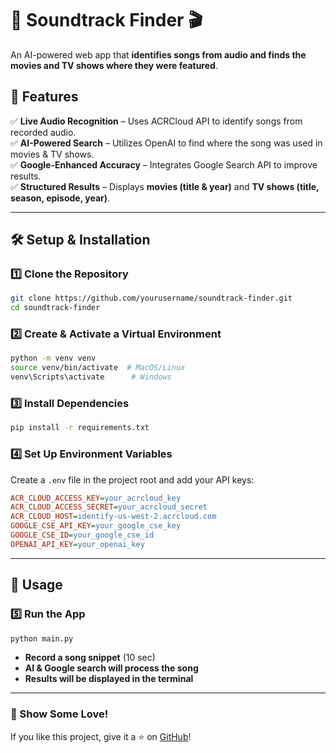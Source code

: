 # 🎵 Soundtrack Finder 🎬
An AI-powered web app that **identifies songs from audio and finds the movies and TV shows where they were featured**.

## 🚀 Features
✅ **Live Audio Recognition** – Uses ACRCloud API to identify songs from recorded audio.  
✅ **AI-Powered Search** – Utilizes OpenAI to find where the song was used in movies & TV shows.  
✅ **Google-Enhanced Accuracy** – Integrates Google Search API to improve results.  
✅ **Structured Results** – Displays **movies (title & year)** and **TV shows (title, season, episode, year)**.

---

## 🛠️ Setup & Installation

### **1️⃣ Clone the Repository**
```sh
git clone https://github.com/yourusername/soundtrack-finder.git
cd soundtrack-finder
```

### **2️⃣ Create & Activate a Virtual Environment**
```sh
python -m venv venv
source venv/bin/activate  # MacOS/Linux
venv\Scripts\activate      # Windows
```

### **3️⃣ Install Dependencies**
```sh
pip install -r requirements.txt
```

### **4️⃣ Set Up Environment Variables**
Create a `.env` file in the project root and add your API keys:
```ini
ACR_CLOUD_ACCESS_KEY=your_acrcloud_key
ACR_CLOUD_ACCESS_SECRET=your_acrcloud_secret
ACR_CLOUD_HOST=identify-us-west-2.acrcloud.com
GOOGLE_CSE_API_KEY=your_google_cse_key
GOOGLE_CSE_ID=your_google_cse_id
OPENAI_API_KEY=your_openai_key
```

---

## 🎤 Usage

### **5️⃣ Run the App**
```sh
python main.py
```
- **Record a song snippet** (10 sec)
- **AI & Google search will process the song**
- **Results will be displayed in the terminal**


---

### **🌟 Show Some Love!**
If you like this project, give it a ⭐ on [GitHub](https://github.com/yourusername/soundtrack-finder)!
